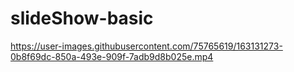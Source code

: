 # slideShow-basic



https://user-images.githubusercontent.com/75765619/163131273-0b8f69dc-850a-493e-909f-7adb9d8b025e.mp4

